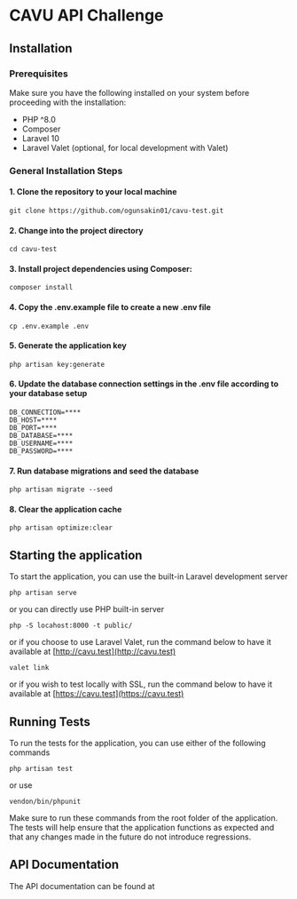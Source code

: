# CAVU API Challenge

## Installation

### Prerequisites
Make sure you have the following installed on your system before proceeding with the installation:

- PHP ^8.0
- Composer
- Laravel 10
- Laravel Valet (optional, for local development with Valet)

### General Installation Steps

#### 1. Clone the repository to your local machine
```shell
git clone https://github.com/ogunsakin01/cavu-test.git
```

#### 2. Change into the project directory
```shell
cd cavu-test
```

#### 3. Install project dependencies using Composer:
```shell
composer install
```

#### 4. Copy the .env.example file to create a new .env file
```shell
cp .env.example .env
```

#### 5. Generate the application key
```shell
php artisan key:generate
```

#### 6. Update the database connection settings in the .env file according to your database setup
```dotenv
DB_CONNECTION=****
DB_HOST=****
DB_PORT=****
DB_DATABASE=****
DB_USERNAME=****
DB_PASSWORD=****
```

#### 7. Run database migrations and seed the database
```shell
php artisan migrate --seed
```

#### 8. Clear the application cache
```shell
php artisan optimize:clear
```

## Starting the application
To start the application, you can use the built-in Laravel development server

```shell
php artisan serve
```
or you can directly use PHP built-in server
```shell
php -S locahost:8000 -t public/
```

or if you choose to use Laravel Valet, run the command below to have it available at [http://cavu.test](http://cavu.test)
```shell
valet link
```
or if you wish to test locally  with SSL, run the command below to have it available  at [https://cavu.test](https://cavu.test)

## Running Tests
To run the tests for the application, you can use either of the following commands
```shell
php artisan test
```
or use 
```shell
vendon/bin/phpunit
```

Make sure to run these commands from the root folder of the application. The tests will help ensure that the application functions as expected and that any changes made in the future do not introduce regressions.

## API Documentation
The API documentation can be found at []()
